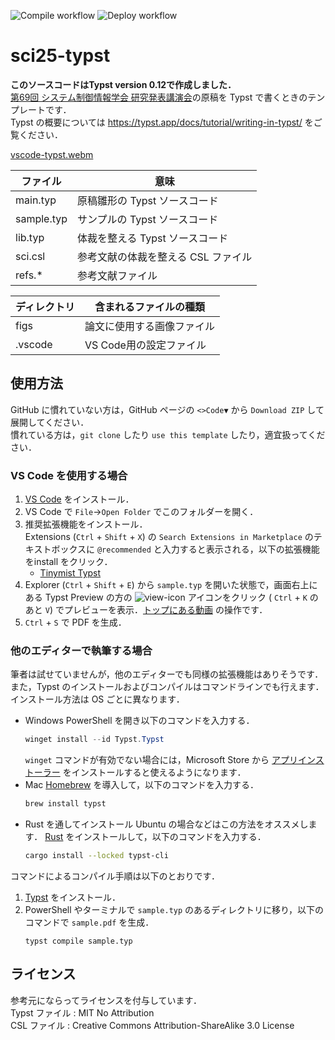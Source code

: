 ![Compile workflow](https://github.com/kimushun1101/sci25-typst/actions/workflows/compile.yml/badge.svg)
![Deploy workflow](https://github.com/kimushun1101/sci25-typst/actions/workflows/release.yml/badge.svg)

# sci25-typst

**このソースコードはTypst version 0.12で作成しました．**  
[第69回 システム制御情報学会 研究発表講演会](https://sci25.iscie.or.jp/)の原稿を Typst で書くときのテンプレートです．  
Typst の概要については https://typst.app/docs/tutorial/writing-in-typst/ をご覧ください．  

[vscode-typst.webm](https://github.com/kimushun1101/typst-jp-conf-template/assets/13430937/f227b85b-0266-417b-a24a-54f28f9a71b8)


| ファイル     | 意味                           |
| ---------- | ------------------------------ |
| main.typ   | 原稿雛形の Typst ソースコード      |
| sample.typ | サンプルの Typst ソースコード      |
| lib.typ    | 体裁を整える Typst ソースコード    |
| sci.csl    | 参考文献の体裁を整える CSL ファイル |
| refs.*     | 参考文献ファイル                  |


| ディレクトリ    | 含まれるファイルの種類          |
| ------------- | --------------------------- |
| figs          | 論文に使用する画像ファイル      |
| .vscode       | VS Code用の設定ファイル       |


## 使用方法
GitHub に慣れていない方は，GitHub ページの `<>Code▼` から `Download ZIP` して展開してください．  
慣れている方は，`git clone` したり `use this template` したり，適宜扱ってください．

### VS Code を使用する場合
1. [VS Code](https://code.visualstudio.com/) をインストール．
2. VS Code で `File`→`Open Folder` でこのフォルダーを開く．  
3. 推奨拡張機能をインストール．  
  Extensions (`Ctrl` + `Shift` + `X`) の `Search Extensions in Marketplace` のテキストボックスに `@recommended` と入力すると表示される，以下の拡張機能をinstall をクリック．  
    - [Tinymist Typst](https://marketplace.visualstudio.com/items?itemName=myriad-dreamin.tinymist)
4. Explorer (`Ctrl` + `Shift` + `E`) から `sample.typ` を開いた状態で，画面右上にある Typst Preview の方の ![view-icon](https://github.com/kimushun1101/typst-jp-conf-template/assets/13430937/a44c52cb-d23a-4fdb-ac9f-dc2b47deb40a) アイコンをクリック (
 `Ctrl` + `K` のあと `V`) でプレビューを表示．[トップにある動画](#sci25-typst) の操作です．
5. `Ctrl` + `S` で PDF を生成．

### 他のエディターで執筆する場合

筆者は試せていませんが，他のエディターでも同様の拡張機能はありそうです．  
また，Typst のインストールおよびコンパイルはコマンドラインでも行えます．  
インストール方法は OS ごとに異なります．
- Windows
  PowerShell を開き以下のコマンドを入力する．
  ```powershell
  winget install --id Typst.Typst
  ```
  `winget` コマンドが有効でない場合には，Microsoft Store から [アプリインストーラー](https://apps.microsoft.com/detail/9nblggh4nns1) をインストールすると使えるようになります．
- Mac
  [Homebrew](https://brew.sh/ja/) を導入して，以下のコマンドを入力する．
  ```sh
  brew install typst
  ```
- Rust を通してインストール
  Ubuntu の場合などはこの方法をオススメします．
  [Rust](https://www.rust-lang.org/ja/tools/install) をインストールして，以下のコマンドを入力する．
  ```sh
  cargo install --locked typst-cli
  ```

コマンドによるコンパイル手順は以下のとおりです．
1. [Typst](https://typst.app/) をインストール．
2. PowerShell やターミナルで `sample.typ` のあるディレクトリに移り，以下のコマンドで `sample.pdf` を生成．
   ```
   typst compile sample.typ
   ```

## ライセンス
参考元にならってライセンスを付与しています．  
Typst ファイル : MIT No Attribution  
CSL ファイル : Creative Commons Attribution-ShareAlike 3.0 License  
